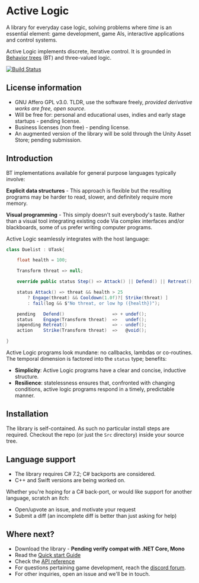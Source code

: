 # Active Logic

A library for everyday case logic, solving problems where *time* is an essential element: game development, game AIs, interactive applications and control systems.

Active Logic implements discrete, iterative control. It is grounded in [Behavior trees](https://en.wikipedia.org/wiki/Behavior_tree_(artificial_intelligence,_robotics_and_control)) (BT) and three-valued logic.

[![Build Status](https://travis-ci.com/active-logic/activelogic-cs.svg?branch=master)](https://travis-ci.com/active-logic/activelogic-cs)

## License information

- GNU Affero GPL v3.0. TLDR, use the software freely, *provided derivative works are free, open source*.
- Will be free for: personal and educational uses, indies and early stage startups - pending license.
- Business licenses (non free) - pending license.
- An augmented version of the library will be sold through the Unity Asset Store; pending submission.

## Introduction

BT implementations available for general purpose languages typically involve:

**Explicit data structures** - This approach is flexible but the resulting programs may be harder to read, slower, and definitely require more memory.

**Visual programming** - This simply doesn't suit everybody's taste. Rather than a visual tool integrating existing code Via complex interfaces and/or blackboards, some of us prefer writing computer programs.

Active Logic seamlessly integrates with the host language:

```cs
class Duelist : UTask{

    float health = 100;

    Transform threat => null;

    override public status Step() => Attack() || Defend() || Retreat();

    status Attack() => threat && health > 25
        ? Engage(threat) && Cooldown(1.0f)?[ Strike(threat) ]
        : fail(log && $"No threat, or low hp ({health})");

    pending   Defend()                  => + undef();
    status    Engage(Transform threat)  =>   undef();
    impending Retreat()                 => - undef();
    action    Strike(Transform threat)  =>   @void();

}
```

Active Logic programs look mundane: no callbacks, lambdas or co-routines. The temporal dimension is factored into the `status` type; benefits:

- **Simplicity**: Active Logic programs have a clear and concise, inductive structure.
- **Resilience**: statelessness ensures that, confronted with changing conditions, active logic programs respond in a timely, predictable manner.

## Installation

The library is self-contained. As such no particular install steps are required. Checkout the repo (or just the `Src` directory) inside your source tree.

## Language support

- The library requires C# 7.2; C# backports are considered.
- C++ and Swift versions are being worked on.

Whether you're hoping for a C# back-port, or would like support for another language, scratch an itch:
- Open/upvote an issue, and motivate your request
- Submit a diff (an incomplete diff is better than just asking for help)

## Where next?

- Download the library - **Pending verify compat with .NET Core, Mono**
- Read the [Quick start Guide](Doc/QuickStart.md)
- Check the [API reference](Doc/Reference/Overview.md)
- For questions pertaining game development, reach the [discord forum](https://discord.gg/Jn9TQRR).
- For other inquiries, open an issue and we'll be in touch.
